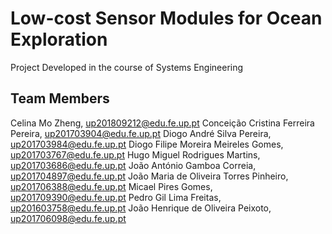 # Low-cost Sensor Modules for Ocean Exploration
Project Developed in the course of Systems Engineering

## Team Members
Celina Mo Zheng, up201809212@edu.fe.up.pt
Conceição Cristina Ferreira Pereira, up201703904@edu.fe.up.pt 
Diogo André Silva Pereira, up201703984@edu.fe.up.pt
Diogo Filipe Moreira Meireles Gomes, up201703767@edu.fe.up.pt
Hugo Miguel Rodrigues Martins, up201703686@edu.fe.up.pt
João António Gamboa Correia, up201704897@edu.fe.up.pt
João Maria de Oliveira Torres Pinheiro, up201706388@edu.fe.up.pt
Micael Pires Gomes, up201709390@edu.fe.up.pt
Pedro Gil Lima Freitas, up201603758@edu.fe.up.pt
João Henrique de Oliveira Peixoto, up201706098@edu.fe.up.pt

